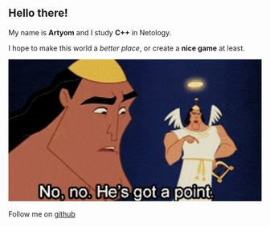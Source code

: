 ## Hello there!

My name is **Artyom** and I study **C++** in Netology.

I hope to make this world a *better place*, or create a **nice game** at least.

![](/No_No_He's_Got_A_Point_Banner.jpg)

Follow me on [github](github.com/Artyom-Kazakov)